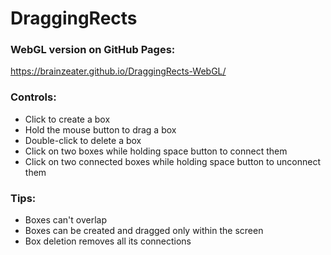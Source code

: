 # DraggingRects

### WebGL version on GitHub Pages:
https://brainzeater.github.io/DraggingRects-WebGL/

### Controls:
- Click to create a box
- Hold the mouse button to drag a box
- Double-click to delete a box
- Click on two boxes while holding space button to connect them
- Click on two connected boxes while holding space button to unconnect them

### Tips:
- Boxes can't overlap
- Boxes can be created and dragged only within the screen
- Box deletion removes all its connections

